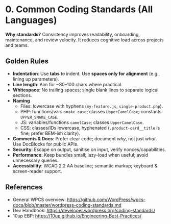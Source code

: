 # 0. Common Coding Standards (All Languages)

**Why standards?** Consistency improves readability, onboarding, maintenance, and review velocity. It reduces cognitive load across projects and teams.

## Golden Rules
- **Indentation**: Use **tabs** to indent. Use **spaces only for alignment** (e.g., lining up parameters).
- **Line length**: Aim for ~80–100 chars where practical.
- **Whitespace**: No trailing spaces; single blank lines to separate logical sections.
- **Naming**
  - Files: lowercase with hyphens (`my-feature.js`, `single-product.php`).
  - PHP: functions/vars `snake_case`; classes `UpperCamelCase`; constants `UPPER_SNAKE_CASE`.
  - JS: variables/functions `camelCase`; classes `UpperCamelCase`.
  - CSS: classes/IDs lowercase, hyphenated (`.product-card__title` is fine; prefer BEM-ish clarity).
- **Comments & Docs**: Prefer clear code; document *why*, not just *what*. Use DocBlocks for public APIs.
- **Security**: Escape on output, sanitise on input, verify nonces/capabilities.
- **Performance**: Keep bundles small; lazy-load when useful; avoid unnecessary queries.
- **Accessibility**: WCAG 2.2 AA baseline; semantic markup; keyboard & screen-reader support.

## References
- General WPCS overview: https://github.com/WordPress/wpcs-docs/blob/master/wordpress-coding-standards.md
- Dev Handbook: https://developer.wordpress.org/coding-standards/
- 10up EBP: https://10up.github.io/Engineering-Best-Practices/
